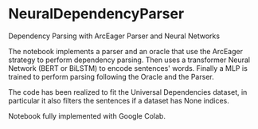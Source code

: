 # NeuralDependencyParser
Dependency Parsing with ArcEager Parser and Neural Networks

The notebook implements a parser and an oracle that use the ArcEager strategy to perform dependency parsing.
Then uses a transformer Neural Network (BERT or BiLSTM) to encode sentences' words. 
Finally a MLP is trained to perform parsing following the Oracle and the Parser.

The code has been realized to fit the Universal Dependencies dataset, in particular it also filters the sentences if a dataset has None indices.

Notebook fully implemented with Google Colab.


